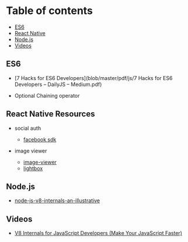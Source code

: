 # Table of contents

- [ES6](#es6)
- [React Native](#react-native-resources)
- [Node.js](#nodejs)
- [Videos](#videos)

## ES6

- [7 Hacks for ES6 Developers](blob/master/pdf/js/7 Hacks for ES6 Developers – DailyJS – Medium.pdf)

- Optional Chaining operator

## React Native Resources

- social auth
  - [facebook sdk](https://developers.facebook.com/docs/react-native/login)

- image viewer
  - [image-viewer](https://github.com/ascoders/react-native-image-viewer)
  - [lightbox](https://github.com/oblador/react-native-lightbox)

## Node.js

- [node-js-v8-internals-an-illustrative](https://codeburst.io/node-js-v8-internals-an-illustrative-primer-83766e983bf6)

## Videos

- [V8 Internals for JavaScript Developers (Make Your JavaScript Faster)](https://www.youtube.com/watch?v=EhpmNyR2Za0)
